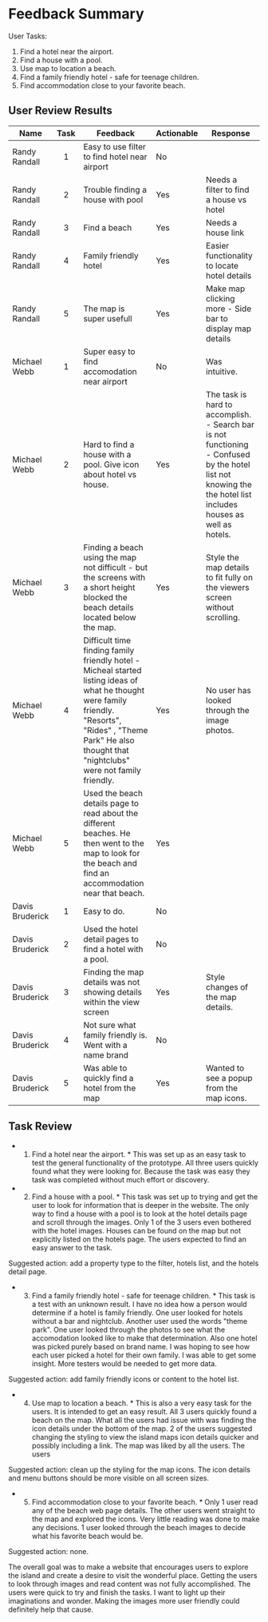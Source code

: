 # Feedback Summary

User Tasks:

1. Find a hotel near the airport.
2. Find a house with a pool.
3. Use map to location a beach.
4. Find a family friendly hotel - safe for teenage children.
5. Find accommodation close to your favorite beach.

## User Review Results

| Name            | Task | Feedback                                                                                                                                                                                                             | Actionable | Response                                                                                                                                                        |
|-----------------|:----:|----------------------------------------------------------------------------------------------------------------------------------------------------------------------------------------------------------------------|------------|-----------------------------------------------------------------------------------------------------------------------------------------------------------------|
| Randy Randall   |   1  | Easy to use filter to find hotel near airport                                                                                                                                                                        | No         |                                                                                                                                                                 |
| Randy Randall   |   2  | Trouble finding a house with pool                                                                                                                                                                                    | Yes        | Needs a filter to find a house vs hotel                                                                                                                         |
| Randy Randall   |   3  | Find a beach                                                                                                                                                                                                         | Yes        | Needs a house link                                                                                                                                              |
| Randy Randall   |   4  | Family friendly hotel                                                                                                                                                                                                | Yes        | Easier functionality to locate hotel details                                                                                                                    |
| Randy Randall   |   5  | The map is super usefull                                                                                                                                                                                             | Yes        | Make map clicking more - Side bar to display map details                                                                                                        |
| Michael Webb    |   1  | Super easy to find accomodation near airport                                                                                                                                                                         | No         | Was intuitive.                                                                                                                                                  |
| Michael Webb    |   2  | Hard to find a house with a pool.  Give icon about hotel vs house.                                                                                                                                                   | Yes        | The task is hard to accomplish.  - Search bar is not functioning - Confused by the hotel list not knowing the the hotel list includes houses as well as hotels. |
| Michael Webb    |   3  | Finding a beach using the map not difficult - but the screens with a short height blocked the beach details located below the map.                                                                                   | Yes        | Style the map details to fit fully on the viewers screen without scrolling.                                                                                     |
| Michael Webb    |   4  | Difficult time finding family friendly hotel - Micheal started listing ideas of what he thought were family friendly.  "Resorts", "Rides" , "Theme Park" He also thought that "nightclubs" were not family friendly. | Yes        | No user has looked through the image photos.                                                                                                                    |
| Michael Webb    |   5  | Used the beach details page to read about the different beaches. He then went to the map to look for the beach and find an accommodation near that beach.                                                            | Yes        |                                                                                                                                                                 |
| Davis Bruderick |   1  | Easy to do.                                                                                                                                                                                                          | No         |                                                                                                                                                                 |
| Davis Bruderick |   2  | Used the hotel detail pages to find a hotel with a pool.                                                                                                                                                             | No         |                                                                                                                                                                 |
| Davis Bruderick |   3  | Finding the map details was not showing details within the view screen                                                                                                                                               | Yes        | Style changes of the map details.                                                                                                                               |
| Davis Bruderick |   4  | Not sure what family friendly is.  Went with a name brand                                                                                                                                                            | No         |                                                                                                                                                                 |
| Davis Bruderick |   5  | Was able to quickly find a hotel from the map                                                                                                                                                                        | Yes        | Wanted to see a popup from the map icons.                                                                                                                       |

## Task Review

* 1. Find a hotel near the airport. *
This was set up as an easy task to test the general functionality of the prototype.
All three users quickly found what they were looking for.
Because the task was easy they task was completed without much effort or discovery.

* 2. Find a house with a pool. *
This task was set up to trying and get the user to look for information that is deeper in the website.
The only way to find a house with a pool is to look at the hotel details page and scroll through the images.
Only 1 of the 3 users even bothered with the hotel images.
Houses can be found on the map but not explicitly listed on the hotels page.  The users expected to find an easy answer to the task.

Suggested action: add a property type to the filter, hotels list, and the hotels detail page.

* 3. Find a family friendly hotel - safe for teenage children. *
This task is a test with an unknown result.  I have no idea how a person would determine if a hotel is family friendly. 
One user looked for hotels without a bar and nightclub.  Another user used the words "theme park".  One user looked through the photos to see what the accomodation looked like to make that determination.  Also one hotel was picked purely based on brand name.
I was hoping to see how each user picked a hotel for their own family.  I was able to get some insight.  More testers would be needed to get more data.

Suggested action: add family friendly icons or content to the hotel list.

* 4. Use map to location a beach. *
This is also a very easy task for the users.  It is intended to get an easy result.
All 3 users quickly found a beach on the map.  What all the users had issue with was finding the icon details under the bottom of the map.
2 of the users suggested changing the styling to view the island maps icon details quicker and possibly including a link.
The map was liked by all the users.  The users 

Suggested action: clean up the styling for the map icons.  The icon details and menu buttons should be more visible on all screen sizes.

* 5. Find accommodation close to your favorite beach. * 
Only 1 user read any of the beach web page details.  The other users went straight to the map and explored the icons.  Very little reading was done to make any decisions.  1 user looked through the beach images to decide what his favorite beach would be.

Suggested action: none.

The overall goal was to make a website that encourages users to explore the island and create a desire to visit the wonderful place.
Getting the users to look through images and read content was not fully accomplished.
The users were quick to try and finish the tasks. I want to light up their imaginations and wonder.
Making the images more user friendly could definitely help that cause.





